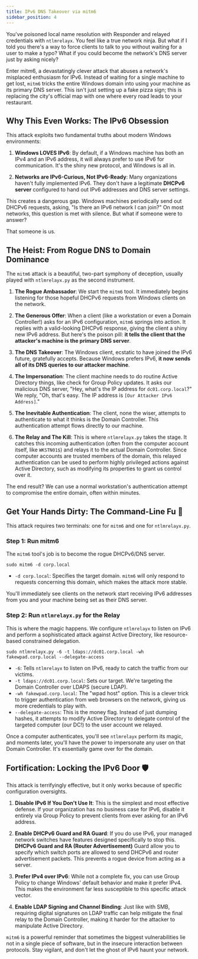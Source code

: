 ```yaml
---
title: IPv6 DNS Takeover via mitm6
sidebar_position: 4
---
```


You've poisoned local name resolution with Responder and relayed credentials with `ntlmrelayx`. You feel like a true network ninja. But what if I told you there's a way to force clients to talk to you without waiting for a user to make a typo? What if you could become the network's DNS server just by asking nicely?

Enter mitm6, a devastatingly clever attack that abuses a network's misplaced enthusiasm for IPv6. Instead of waiting for a single machine to get lost, `mitm6` tricks the entire Windows domain into using your machine as its primary DNS server. This isn't just setting up a fake pizza sign; this is replacing the city's official map with one where every road leads to your restaurant.

## Why This Even Works: The IPv6 Obsession

This attack exploits two fundamental truths about modern Windows environments:

1. **Windows LOVES IPv6**: By default, if a Windows machine has both an IPv4 and an IPv6 address, it will always prefer to use IPv6 for communication. It's the shiny new protocol, and Windows is all in.

2. **Networks are IPv6-Curious, Not IPv6-Ready**: Many organizations haven't fully implemented IPv6. They don't have a legitimate **DHCPv6 server** configured to hand out IPv6 addresses and DNS server settings.

This creates a dangerous gap. Windows machines periodically send out DHCPv6 requests, asking, "Is there an IPv6 network I can join?" On most networks, this question is met with silence. But what if someone were to answer?

That someone is us.

## The Heist: From Rogue DNS to Domain Dominance

The `mitm6` attack is a beautiful, two-part symphony of deception, usually played with `ntlmrelayx.py` as the second instrument.

1. **The Rogue Ambassador**: We start the `mitm6` tool. It immediately begins listening for those hopeful DHCPv6 requests from Windows clients on the network.

2. **The Generous Offer**: When a client (like a workstation or even a Domain Controller!) asks for an IPv6 configuration, `mitm6` springs into action. It replies with a valid-looking DHCPv6 response, giving the client a shiny new IPv6 address. But here's the poison pill: **it tells the client that the attacker's machine is the primary DNS server**.

3. **The DNS Takeover**: The Windows client, ecstatic to have joined the IPv6 future, gratefully accepts. Because Windows prefers IPv6, **it now sends all of its DNS queries to our attacker machine**.

4. **The Impersonation**: The client machine needs to do routine Active Directory things, like check for Group Policy updates. It asks our malicious DNS server, "Hey, what's the IP address for ``dc01.corp.local``?" We reply, "Oh, that's easy. The IP address is `[Our Attacker IPv6 Address]`."

5. **The Inevitable Authentication**: The client, none the wiser, attempts to authenticate to what it thinks is the Domain Controller. This authentication attempt flows directly to our machine.

6. **The Relay and The Kill**: This is where `ntlmrelayx.py` takes the stage. It catches this incoming authentication (often from the computer account itself, like `WKSTN01$`) and relays it to the actual Domain Controller. Since computer accounts are trusted members of the domain, this relayed authentication can be used to perform highly privileged actions against Active Directory, such as modifying its properties to grant us control over it.

The end result? We can use a normal workstation's authentication attempt to compromise the entire domain, often within minutes.

## Get Your Hands Dirty: The Command-Line Fu 🥋

This attack requires two terminals: one for `mitm6` and one for `ntlmrelayx.py`.

### Step 1: Run mitm6

The `mitm6` tool's job is to become the rogue DHCPv6/DNS server.

```shell
sudo mitm6 -d corp.local
```

 - `-d corp.local`: Specifies the target domain. `mitm6` will only respond to requests concerning this domain, which makes the attack more stable.

You'll immediately see clients on the network start receiving IPv6 addresses from you and your machine being set as their DNS server.

### Step 2: Run `ntlmrelayx.py` for the Relay

This is where the magic happens. We configure `ntlmrelayx` to listen on IPv6 and perform a sophisticated attack against Active Directory, like resource-based constrained delegation.

```shell
sudo ntlmrelayx.py -6 -t ldaps://dc01.corp.local -wh fakewpad.corp.local --delegate-access
```

 - `-6`: Tells `ntlmrelayx` to listen on IPv6, ready to catch the traffic from our victims.
 - `-t ldaps://dc01.corp.local`: Sets our target. We're targeting the Domain Controller over LDAPS (secure LDAP).
 - `-wh fakewpad.corp.local`: The "wpad host" option. This is a clever trick to trigger authentication from web browsers on the network, giving us more credentials to play with.
 - `--delegate-access`: This is the money flag. Instead of just dumping hashes, it attempts to modify Active Directory to delegate control of the targeted computer (our DC!) to the user account we relayed.

 Once a computer authenticates, you'll see `ntlmrelayx` perform its magic, and moments later, you'll have the power to impersonate any user on that Domain Controller. It's essentially game over for the domain.

## Fortification: Locking the IPv6 Door 🛡️

This attack is terrifyingly effective, but it only works because of specific configuration oversights.

1. **Disable IPv6 If You Don't Use It**: This is the simplest and most effective defense. If your organization has no business case for IPv6, disable it entirely via Group Policy to prevent clients from ever asking for an IPv6 address.

2. **Enable DHCPv6 Guard and RA Guard**: If you do use IPv6, your managed network switches have features designed specifically to stop this. **DHCPv6 Guard and RA (Router Advertisement)** Guard allow you to specify which switch ports are allowed to send DHCPv6 and router advertisement packets. This prevents a rogue device from acting as a server.

3. **Prefer IPv4 over IPv6**: While not a complete fix, you can use Group Policy to change Windows' default behavior and make it prefer IPv4. This makes the environment far less susceptible to this specific attack vector.

4. **Enable LDAP Signing and Channel Binding**: Just like with SMB, requiring digital signatures on LDAP traffic can help mitigate the final relay to the Domain Controller, making it harder for the attacker to manipulate Active Directory.

`mitm6` is a powerful reminder that sometimes the biggest vulnerabilities lie not in a single piece of software, but in the insecure interaction between protocols. Stay vigilant, and don't let the ghost of IPv6 haunt your network.